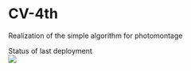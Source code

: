 # CV-4th
Realization of the simple algorithm for photomontage

Status of last deployment<br>
<img src="https://github.com/lechsarmat/CV-4th/workflows/CV-4th-CI/badge.svg?branch-master"><br>
